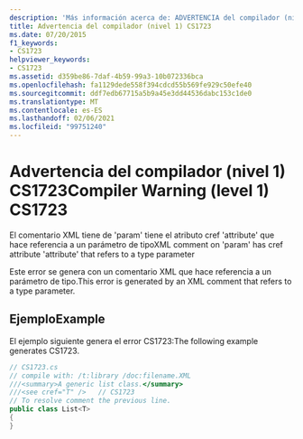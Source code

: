```yaml
---
description: 'Más información acerca de: ADVERTENCIA del compilador (nivel 1) CS1723'
title: Advertencia del compilador (nivel 1) CS1723
ms.date: 07/20/2015
f1_keywords:
- CS1723
helpviewer_keywords:
- CS1723
ms.assetid: d359be86-7daf-4b59-99a3-10b072336bca
ms.openlocfilehash: fa1129dede558f394cdcd55b569fe929c50efe40
ms.sourcegitcommit: ddf7edb67715a5b9a45e3dd44536dabc153c1de0
ms.translationtype: MT
ms.contentlocale: es-ES
ms.lasthandoff: 02/06/2021
ms.locfileid: "99751240"
---
```

# <a name="compiler-warning-level-1-cs1723"></a><span data-ttu-id="c2a6c-103">Advertencia del compilador (nivel 1) CS1723</span><span class="sxs-lookup"><span data-stu-id="c2a6c-103">Compiler Warning (level 1) CS1723</span></span>

<span data-ttu-id="c2a6c-104">El comentario XML tiene de 'param' tiene el atributo cref 'attribute' que hace referencia a un parámetro de tipo</span><span class="sxs-lookup"><span data-stu-id="c2a6c-104">XML comment on 'param' has cref attribute 'attribute' that refers to a type parameter</span></span>  
  
 <span data-ttu-id="c2a6c-105">Este error se genera con un comentario XML que hace referencia a un parámetro de tipo.</span><span class="sxs-lookup"><span data-stu-id="c2a6c-105">This error is generated by an XML comment that refers to a type parameter.</span></span>  
  
## <a name="example"></a><span data-ttu-id="c2a6c-106">Ejemplo</span><span class="sxs-lookup"><span data-stu-id="c2a6c-106">Example</span></span>  

 <span data-ttu-id="c2a6c-107">El ejemplo siguiente genera el error CS1723:</span><span class="sxs-lookup"><span data-stu-id="c2a6c-107">The following example generates CS1723.</span></span>  
  
```csharp  
// CS1723.cs  
// compile with: /t:library /doc:filename.XML  
///<summary>A generic list class.</summary>  
///<see cref="T" />   // CS1723  
// To resolve comment the previous line.  
public class List<T>
{  
}  
```
